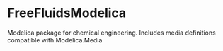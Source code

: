 # FreeFluidsModelica
Modelica package for chemical engineering. Includes media definitions compatible with Modelica.Media

